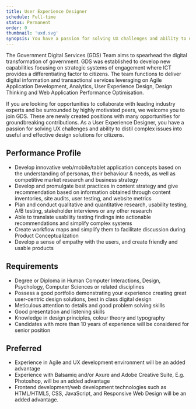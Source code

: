 ```yaml
---
title: User Experience Designer
schedule: Full-time
status: Permanent
order: 0
thumbnail: 'uxd.svg'
synopsis: You have a passion for solving UX challenges and ability to distil complex issues into useful and effective design solutions for citizens.
---
```


The Government Digital Services (GDS) Team aims to spearhead the digital transformation of government.
GDS was established to develop new capabilities focusing on strategic systems of engagement where ICT provides a differentiating factor to citizens. The team functions to deliver digital information and transactional services leveraging on Agile Application Development, Analytics, User Experience Design, Design Thinking and Web Application Performance Optimisation.

If you are looking for opportunities to collaborate with leading industry experts and be surrounded by highly motivated peers, we welcome you to join GDS. These are newly created positions with many opportunities for groundbreaking contributions.
As a User Experience Designer, you have a passion for solving UX challenges and ability to distil complex issues into useful and effective design solutions for citizens.

## Performance Profile

* Develop innovative web/mobile/tablet application concepts based on the understanding of personas, their behaviour & needs, as well as competitive market research and business strategy
* Develop and promulgate best practices in content strategy and give recommendation based on information obtained through content inventories, site audits, user testing, and website metrics
* Plan and conduct qualitative and quantitative research, usability testing, A/B testing, stakeholder interviews or any other research
* Able to translate usability testing findings into actionable recommendations and simplify complex systems
* Create workflow maps and simplify them to facilitate discussion during Product Conceptualization
* Develop a sense of empathy with the users, and create friendly and usable products

## Requirements

* Degree or Diploma in Human Computer Interactions, Design, Psychology, Computer Sciences or related disciplines
* Possess a good portfolio demonstrating your experience creating great user-centric design solutions, best in class digital design
* Meticulous attention to details and good problem solving skills
* Good presentation and listening skills
* Knowledge in design principles, colour theory and typography
* Candidates with more than 10 years of experience will be considered for senior position

## Preferred

* Experience in Agile and UX development environment will be an added advantage
* Experience with Balsamiq and/or Axure and Adobe Creative Suite, E.g. Photoshop, will be an added advantage
* Frontend development/web development technologies such as HTML/HTML5, CSS, JavaScript, and Responsive Web Design will be an added advantage.
